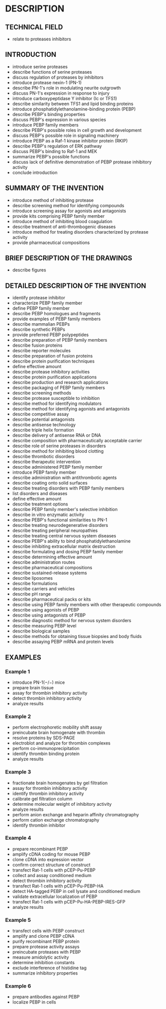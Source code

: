 # DESCRIPTION

## TECHNICAL FIELD

- relate to proteases inhibitors

## INTRODUCTION

- introduce serine proteases
- describe functions of serine proteases
- discuss regulation of proteases by inhibitors
- introduce protease nexin-1 (PN-1)
- describe PN-1's role in modulating neurite outgrowth
- discuss PN-1's expression in response to injury
- introduce carboxypeptidase Y inhibitor (Ic or TFS1)
- describe similarity between TFS1 and lipid binding proteins
- introduce phosphatidylethanolamine-binding protein (PEBP)
- describe PEBP's binding properties
- discuss PEBP's expression in various species
- introduce PEBP family members
- describe PEBP's possible roles in cell growth and development
- discuss PEBP's possible role in signaling machinery
- introduce PEBP as a Raf-1 kinase inhibitor protein (RKIP)
- describe PEBP's regulation of ERK pathway
- discuss PEBP's binding to Raf-1 and MEK
- summarize PEBP's possible functions
- discuss lack of definitive demonstration of PEBP protease inhibitory activity
- conclude introduction

## SUMMARY OF THE INVENTION

- introduce method of inhibiting protease
- describe screening method for identifying compounds
- introduce screening assay for agonists and antagonists
- provide kits comprising PEBP family member
- introduce method of inhibiting blood coagulation
- describe treatment of anti-thrombogenic diseases
- introduce method for treating disorders characterized by protease activity
- provide pharmaceutical compositions

## BRIEF DESCRIPTION OF THE DRAWINGS

- describe figures

## DETAILED DESCRIPTION OF THE INVENTION

- identify protease inhibitor
- characterize PEBP family member
- define PEBP family member
- describe PEBP homologues and fragments
- provide examples of PEBP family members
- describe mammalian PEBPs
- describe synthetic PEBPs
- provide preferred PEBP polypeptides
- describe preparation of PEBP family members
- describe fusion proteins
- describe reporter molecules
- describe preparation of fusion proteins
- describe protein purification techniques
- define effective amount
- describe protease inhibitory activities
- describe protein purification applications
- describe production and research applications
- describe packaging of PEBP family members
- describe screening methods
- describe protease susceptible to inhibition
- describe method for identifying modulators
- describe method for identifying agonists and antagonists
- describe competitive assay
- describe potential antagonists
- describe antisense technology
- describe triple helix formation
- describe delivery of antisense RNA or DNA
- describe composition with pharmaceutically acceptable carrier
- describe role of serine proteases in disorders
- describe method for inhibiting blood clotting
- describe thrombotic disorders
- describe therapeutic intervention
- describe administered PEBP family member
- introduce PEBP family member
- describe administration with antithrombotic agents
- describe coating onto solid surfaces
- describe treating disorders with PEBP family members
- list disorders and diseases
- define effective amount
- describe treatment options
- describe PEBP family member's selective inhibition
- describe in vitro enzymatic activity
- describe PEBP's functional similarities to PN-1
- describe treating neurodegenerative disorders
- describe treating peripheral neuropathies
- describe treating central nervous system diseases
- describe PEBP's ability to bind phosphatidylethanolamine
- describe inhibiting extracellular matrix destruction
- describe formulating and dosing PEBP family member
- describe determining effective amount
- describe administration routes
- describe pharmaceutical compositions
- describe sustained-release systems
- describe liposomes
- describe formulations
- describe carriers and vehicles
- describe pH range
- describe pharmaceutical packs or kits
- describe using PEBP family members with other therapeutic compounds
- describe using agonists of PEBP
- describe using antagonists of PEBP
- describe diagnostic method for nervous system disorders
- describe measuring PEBP level
- describe biological samples
- describe methods for obtaining tissue biopsies and body fluids
- describe assaying PEBP mRNA and protein levels

## EXAMPLES

### Example 1

- introduce PN-1(−/−) mice
- prepare brain tissue
- assay for thrombin inhibitory activity
- detect thrombin inhibitory activity
- analyze results

### Example 2

- perform electrophoretic mobility shift assay
- preincubate brain homogenate with thrombin
- resolve proteins by SDS-PAGE
- electroblot and analyze for thrombin complexes
- perform co-immunoprecipitation
- identify thrombin binding protein
- analyze results

### Example 3

- fractionate brain homogenates by gel filtration
- assay for thrombin inhibitory activity
- identify thrombin inhibitory activity
- calibrate gel filtration column
- determine molecular weight of inhibitory activity
- analyze results
- perform anion exchange and heparin affinity chromatography
- perform cation exchange chromatography
- identify thrombin inhibitor

### Example 4

- prepare recombinant PEBP
- amplify cDNA coding for mouse PEBP
- clone cDNA into expression vector
- confirm correct structure of construct
- transfect Rat-1 cells with pCEP-Pu-PEBP
- collect and assay conditioned medium
- detect thrombin inhibitory activity
- transfect Rat-1 cells with pCEP-Pu-PEBP-HA
- detect HA-tagged PEBP in cell lysate and conditioned medium
- validate extracellular localization of PEBP
- transfect Rat-1 cells with pCEP-Pu-HA-PEBP-IRES-GFP
- analyze results

### Example 5

- transfect cells with PEBP construct
- amplify and clone PEBP cDNA
- purify recombinant PEBP protein
- prepare protease activity assays
- preincubate proteases with PEBP
- measure amidolytic activity
- determine inhibition constants
- exclude interference of histidine tag
- summarize inhibitory properties

### Example 6

- prepare antibodies against PEBP
- localize PEBP in cells

